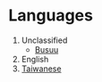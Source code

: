 # Languages

1. Unclassified
    * [Busuu](https://www.busuu.com/)
2. English
3. [Taiwanese](https://github.com/ChingtingC/Learning-Resources/blob/main/languages/Taiwanese/README.md)
